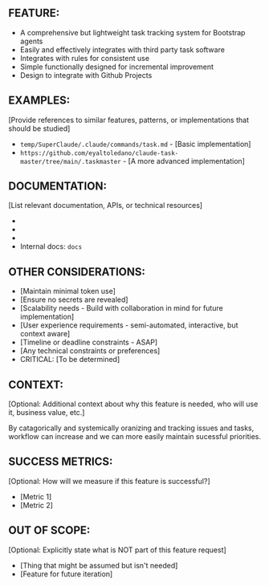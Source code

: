 ## FEATURE:

- A comprehensive but lightweight task tracking system for Bootstrap agents
- Easily and effectively integrates with third party task software
- Integrates with rules for consistent use
- Simple functionally designed for incremental improvement
- Design to integrate with Github Projects

## EXAMPLES:

[Provide references to similar features, patterns, or implementations that should be studied]

- `temp/SuperClaude/.claude/commands/task.md` - [Basic implementation]
- `https://github.com/eyaltoledano/claude-task-master/tree/main/.taskmaster` - [A more advanced implementation]

## DOCUMENTATION:

[List relevant documentation, APIs, or technical resources]

- [Github project automation documentation]: [(https://docs.github.com/en/issues/planning-and-tracking-with-projects/automating-your-project/using-the-api-to-manage-projects)]
- [Best Practices Guide]: [(https://docs.github.com/en/get-started/writing-on-github/working-with-advanced-formatting/about-tasklists)]
- [Official Github API]: https://octokit.github.io/rest.js/v22/
- Internal docs: `docs`

## OTHER CONSIDERATIONS:

- [Maintain minimal token use]
- [Ensure no secrets are revealed]
- [Scalability needs - Build with collaboration in mind for future implementation]
- [User experience requirements - semi-automated, interactive, but context aware]
- [Timeline or deadline constraints - ASAP]
- [Any technical constraints or preferences]
- CRITICAL: [To be determined]

## CONTEXT:

[Optional: Additional context about why this feature is needed, who will use it, business value, etc.]

By catagorically and systemically oranizing and tracking issues and tasks, workflow can increase and we can more easily maintain sucessful priorities.

## SUCCESS METRICS:

[Optional: How will we measure if this feature is successful?]

- [Metric 1]
- [Metric 2]

## OUT OF SCOPE:

[Optional: Explicitly state what is NOT part of this feature request]

- [Thing that might be assumed but isn't needed]
- [Feature for future iteration]